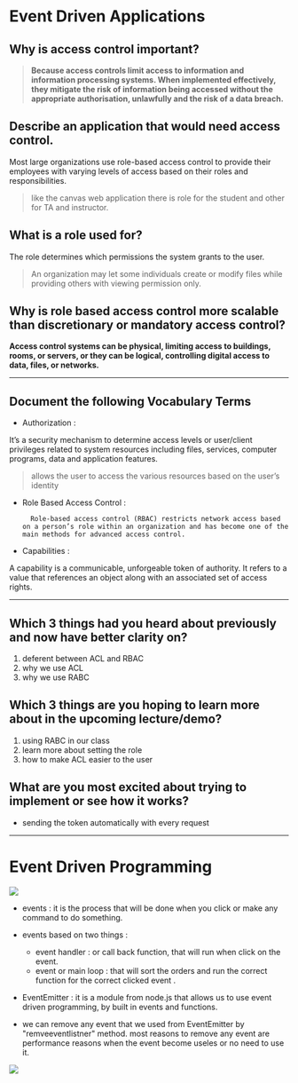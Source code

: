# Event Driven Applications

## Why is access control important?

> **Because access controls limit access to information and information processing systems. When implemented effectively, they mitigate the risk of information being accessed without the appropriate authorisation, unlawfully and the risk of a data breach.**


## Describe an application that would need access control.

Most large organizations use role-based access control to provide their employees with varying levels of access based on their roles and responsibilities.

> like the canvas web application there is role for the student and other for TA and instructor.


## What is a role used for?

The role determines which permissions the system grants to the user. 

> An organization may let some individuals create or modify files while providing others with viewing permission only.

## Why is role based access control more scalable than discretionary or mandatory access control?

**Access control systems can be physical, limiting access to buildings, rooms, or servers, or they can be logical, controlling digital access to data, files, or networks.**

----    

## Document the following Vocabulary Terms

- Authorization :

It’s a security mechanism to determine access levels or user/client privileges related to system resources including files, services, computer programs, data and application features.

> allows the user to access the various resources based on the user’s identity

- Role Based Access Control :

        Role-based access control (RBAC) restricts network access based on a person’s role within an organization and has become one of the main methods for advanced access control.


- Capabilities :

A capability is a communicable, unforgeable token of authority. It refers to a value that references an object along with an associated set of access rights.

<hr>

## Which 3 things had you heard about previously and now have better clarity on?

1. deferent between ACL and RBAC
2. why we use ACL 
3. why we use RABC

## Which 3 things are you hoping to learn more about in the upcoming lecture/demo?

1. using RABC in our class
2. learn more about setting the role
3. how to make ACL easier to the user 

## What are you most excited about trying to implement or see how it works?
- sending the token automatically with every request 

<hr>

# Event Driven Programming

![](https://i.ytimg.com/vi/SnO9dTbF6hM/maxresdefault.jpg)

- events : it is the process that will be done when you click or make any command to do something.
- events based on two things :

  - event handler : or call back function, that will run when click on the event.
  - event or main loop : that will sort the orders and run the correct function for the correct clicked event .

- EventEmitter : it is a module from node.js that allows us to use event driven programming, by built in events and functions.

- we can remove any event that we used from EventEmitter by "remveeventlistner" method. most reasons to remove any event are performance reasons when the event become useles or no need to use it.

![](https://upload.wikimedia.org/wikipedia/commons/c/cb/Event_driven_programming_Simply_Explained.jpg)
